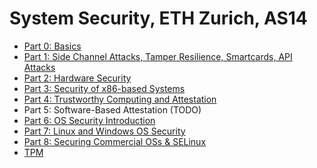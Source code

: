 System Security, ETH Zurich, AS14
========

- [Part 0: Basics](part0.md)
- [Part 1: Side Channel Attacks, Tamper Resilience, Smartcards, API Attacks](part1.md)
- [Part 2: Hardware Security](part2.md)
- [Part 3: Security of x86-based Systems](part3.md)
- [Part 4: Trustworthy Computing and Attestation](part4.md)
- Part 5: Software-Based Attestation (TODO)
- [Part 6: OS Security Introduction](part6.md)
- [Part 7: Linux and Windows OS Security](part7.md)
- [Part 8: Securing Commercial OSs & SELinux](part8.md)
- [TPM](tpm.md)
